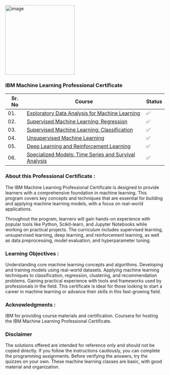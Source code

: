 <img width="219" alt="image" src="https://github.com/user-attachments/assets/4a102c05-c945-427c-aa69-c87ad5acaf11">


### IBM Machine Learning Professional Certificate

| Sr. No | Course                                        | Status |
|--------|-----------------------------------------------|--------|
| 01.    | [Exploratory Data Analysis for Machine Learning](https://github.com/SRNTHMZMD/MajorProject-IBM-Machine-Learning-Professional-Certificate/tree/main/1-Exploratory%20Data%20Analysis%20for%20Machine%20Learning) | ✅     |
| 02.    | [Supervised Machine Learning: Regression](https://github.com/SRNTHMZMD/MajorProject-IBM-Machine-Learning-Professional-Certificate/tree/main/2-Supervised%20Machine%20Learning%20Regression)        | ✅     |
| 03.    | [Supervised Machine Learning: Classification](https://github.com/SRNTHMZMD/MajorProject-IBM-Machine-Learning-Professional-Certificate/tree/main/3-Supervised%20Machine%20Learning%20Classification)    | ✅     |
| 04.    | [Unsupervised Machine Learning](https://github.com/SRNTHMZMD/MajorProject-IBM-Machine-Learning-Professional-Certificate/tree/main/4-Unsupervised%20Machine%20Learning)                  | ✅     |
| 05.    | [Deep Learning and Reinforcement Learning](https://github.com/SRNTHMZMD/MajorProject-IBM-Machine-Learning-Professional-Certificate/tree/main/5-Deep%20Learning%20and%20Reinforcement%20Learning)       | ✅     |
| 06.    | [Specialized Models: Time Series and Survival Analysis](https://github.com/SRNTHMZMD/MajorProject-IBM-Machine-Learning-Professional-Certificate/tree/main/6-Machine%20Learning%20Capstone) | ✅  |

### About this Professional Certificate :

The IBM Machine Learning Professional Certificate is designed to provide learners with a comprehensive foundation in machine learning. This program covers key concepts and techniques that are essential for building and applying machine learning models, with a focus on real-world applications.

Throughout the program, learners will gain hands-on experience with popular tools like Python, Scikit-learn, and Jupyter Notebooks while working on practical projects. The curriculum includes supervised learning, unsupervised learning, deep learning, and reinforcement learning, as well as data preprocessing, model evaluation, and hyperparameter tuning.

### Learning Objectives :

Understanding core machine learning concepts and algorithms.
Developing and training models using real-world datasets.
Applying machine learning techniques to classification, regression, clustering, and recommendation problems.
Gaining practical experience with tools and frameworks used by professionals in the field.
This certificate is ideal for those looking to start a career in machine learning or advance their skills in this fast-growing field.

### Acknowledgments :
IBM for providing course materials and certification.
Coursera for hosting the IBM Machine Learning Professional Certificate.

### Disclaimer
The solutions offered are intended for reference only and should not be copied directly. If you follow the instructions cautiously, you can complete the programming assignments. Before verifying the answers, try the quizzes on your own. These machine learning classes are basic, with good material and organization.
